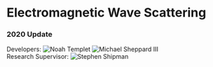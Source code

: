 # Electromagnetic Wave Scattering
### 2020 Update
Developers: ![Noah Templet](https://github.com/w3aseL) ![Michael Sheppard III](https://github.com/MilsonCodes)\
Research Supervisor: ![Stephen Shipman](https://www.math.lsu.edu/~shipman)
